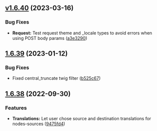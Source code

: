 ## [v1.6.40](https://github.com/roadiz/roadiz/compare/v1.6.39...v1.6.40) (2023-03-16)

### Bug Fixes

* **Request:** Test request theme and _locale types to avoid errors when using POST body params ([a3e3290](https://github.com/roadiz/roadiz/commit/a3e3290d1306a1eefae58677de4a365b5c239531))

## [1.6.39](https://github.com/roadiz/roadiz/compare/v1.6.38...v1.6.39) (2023-01-12)

### Bug Fixes

* Fixed central_truncate twig filter ([b525c67](https://github.com/roadiz/roadiz/commit/b525c6792739ad592981cac2afe6763cca078e5e))

## [1.6.38](https://github.com/roadiz/roadiz/compare/v1.6.37...v1.6.38) (2022-09-30)

### Features

* **Translations:** Let user chose source and destination translations for nodes-sources ([9475fd4](https://github.com/roadiz/roadiz/commit/9475fd4e985b8d7d0872294d0678da5b39021714))

